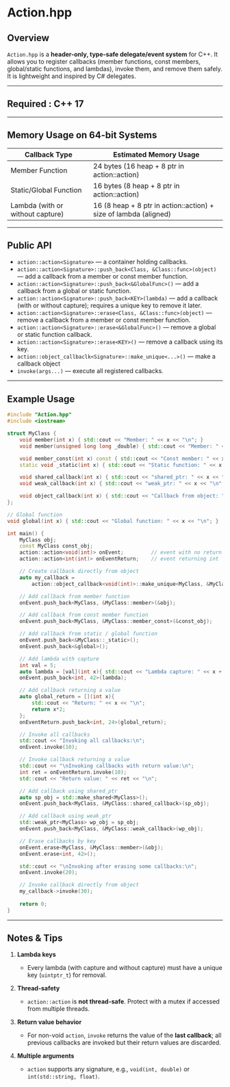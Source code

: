 # Action.hpp

## Overview

`Action.hpp` is a **header-only, type-safe delegate/event system** for C++. It allows you to register callbacks (member functions, const members, global/static functions, and lambdas), invoke them, and remove them safely. It is lightweight and inspired by C# delegates.

---

## Required : C++ 17

---

## Memory Usage on 64-bit Systems

| Callback Type          | Estimated Memory Usage                                   |
| ---------------------- | -------------------------------------------------------- |
| Member Function        | 24 bytes (16 heap + 8 ptr in action::action)                     |
| Static/Global Function | 16 bytes (8 heap + 8 ptr in action::action)                      |
| Lambda (with or without capture)  | 16 (8 heap + 8 ptr in action::action) + size of lambda (aligned) |

---

## Public API

* `action::action<Signature>` — a container holding callbacks.
* `action::action<Signature>::push_back<Class, &Class::func>(object)` — add a callback from a member or const member function.
* `action::action<Signature>::push_back<&GlobalFunc>()` — add a callback from a global or static function.
* `action::action<Signature>::push_back<KEY>(lambda)` — add a callback (with or without capture); requires a unique key to remove it later.
* `action::action<Signature>::erase<Class, &Class::func>(object)` — remove a callback from a member or const member function.
* `action::action<Signature>::erase<&GlobalFunc>()` — remove a global or static function callback.
* `action::action<Signature>::erase<KEY>()` — remove a callback using its key.
* `action::object_callbaclk<Signature>::make_unique<...>()` — make a callback object
* `invoke(args...)` — execute all registered callbacks.

---

## Example Usage

```cpp
#include "Action.hpp"
#include <iostream>

struct MyClass {
    void member(int x) { std::cout << "Member: " << x << "\n"; }
    void member(unsigned long long _double) { std::cout << "Member: " << _double << "\n"; }

    void member_const(int x) const { std::cout << "Const member: " << x << "\n"; }
    static void _static(int x) { std::cout << "Static function: " << x << "\n"; }

    void shared_callback(int x) { std::cout << "shared_ptr: " << x << "\n"; }
    void weak_callback(int x) { std::cout << "weak_ptr: " << x << "\n"; }

    void object_callback(int x) { std::cout << "Callback from object: " << x << "\n"; }
};

// Global function
void global(int x) { std::cout << "Global function: " << x << "\n"; }

int main() {
    MyClass obj;
    const MyClass const_obj;
    action::action<void(int)> onEvent;         // event with no return value
    action::action<int(int)> onEventReturn;    // event returning int

    // Create callback directly from object
    auto my_callback = 
        action::object_callback<void(int)>::make_unique<MyClass, &MyClass::object_callback>(&obj);

    // Add callback from member function
    onEvent.push_back<MyClass, &MyClass::member>(&obj);

    // Add callback from const member function
    onEvent.push_back<MyClass, &MyClass::member_const>(&const_obj);

    // Add callback from static / global function
    onEvent.push_back<&MyClass::_static>();
    onEvent.push_back<&global>();

    // Add lambda with capture
    int val = 5;
    auto lambda = [val](int x){ std::cout << "Lambda capture: " << x + val << "\n"; };
    onEvent.push_back<int, 42>(lambda);

    // Add callback returning a value
    auto global_return = [](int x){ 
        std::cout << "Return: " << x << "\n"; 
        return x*2; 
    };
    onEventReturn.push_back<int, 24>(global_return);

    // Invoke all callbacks
    std::cout << "Invoking all callbacks:\n";
    onEvent.invoke(10);

    // Invoke callback returning a value
    std::cout << "\nInvoking callbacks with return value:\n";
    int ret = onEventReturn.invoke(10);
    std::cout << "Return value: " << ret << "\n";

    // Add callback using shared_ptr
    auto sp_obj = std::make_shared<MyClass>();
    onEvent.push_back<MyClass, &MyClass::shared_callback>(sp_obj);

    // Add callback using weak_ptr
    std::weak_ptr<MyClass> wp_obj = sp_obj;
    onEvent.push_back<MyClass, &MyClass::weak_callback>(wp_obj);

    // Erase callbacks by key
    onEvent.erase<MyClass, &MyClass::member>(&obj);
    onEvent.erase<int, 42>();

    std::cout << "\nInvoking after erasing some callbacks:\n";
    onEvent.invoke(20);

    // Invoke callback directly from object
    my_callback->invoke(30);
    
    return 0;
}
```

---

## Notes & Tips

1. **Lambda keys**

   * Every lambda (with capture and without capture) must have a unique key (`uintptr_t`) for removal.

2. **Thread-safety**

   * `action::action` is **not thread-safe**. Protect with a mutex if accessed from multiple threads.

3. **Return value behavior**

   * For non-void `action`, `invoke` returns the value of the **last callback**; all previous callbacks are invoked but their return values are discarded.

4. **Multiple arguments**

   * `action` supports any signature, e.g., `void(int, double)` or `int(std::string, float)`.
